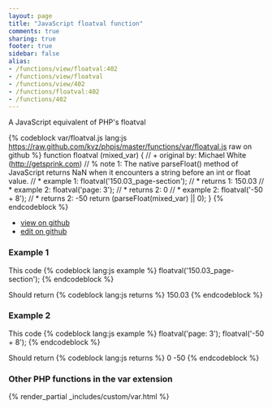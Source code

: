 ```yaml
---
layout: page
title: "JavaScript floatval function"
comments: true
sharing: true
footer: true
sidebar: false
alias:
- /functions/view/floatval:402
- /functions/view/floatval
- /functions/view/402
- /functions/floatval:402
- /functions/402
---
```

<!-- Generated by Rakefile:build -->
A JavaScript equivalent of PHP's floatval

{% codeblock var/floatval.js lang:js https://raw.github.com/kvz/phpjs/master/functions/var/floatval.js raw on github %}
function floatval (mixed_var) {
  // +   original by: Michael White (http://getsprink.com)
  // %        note 1: The native parseFloat() method of JavaScript returns NaN when it encounters a string before an int or float value.
  // *     example 1: floatval('150.03_page-section');
  // *     returns 1: 150.03
  // *     example 2: floatval('page: 3');
  // *     returns 2: 0
  // *     example 2: floatval('-50 + 8');
  // *     returns 2: -50
  return (parseFloat(mixed_var) || 0);
}
{% endcodeblock %}

 - [view on github](https://github.com/kvz/phpjs/blob/master/functions/var/floatval.js)
 - [edit on github](https://github.com/kvz/phpjs/edit/master/functions/var/floatval.js)

### Example 1
This code
{% codeblock lang:js example %}
floatval('150.03_page-section');
{% endcodeblock %}

Should return
{% codeblock lang:js returns %}
150.03
{% endcodeblock %}

### Example 2
This code
{% codeblock lang:js example %}
floatval('page: 3');
floatval('-50 + 8');
{% endcodeblock %}

Should return
{% codeblock lang:js returns %}
0
-50
{% endcodeblock %}


### Other PHP functions in the var extension
{% render_partial _includes/custom/var.html %}
